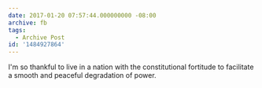 ```yaml
---
date: 2017-01-20 07:57:44.000000000 -08:00
archive: fb
tags: 
  - Archive Post
id: '1484927864'
---
```


I'm so thankful to live in a nation with the constitutional fortitude to facilitate a smooth and peaceful degradation of power.
